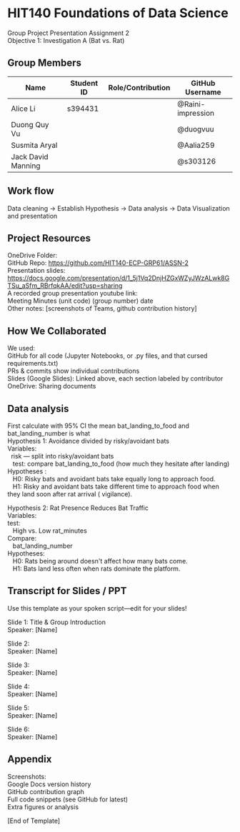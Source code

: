 # HIT140 Foundations of Data Science
Group Project Presentation Assignment 2
<br />
Objective 1: Investigation A 
(Bat vs. Rat)


## Group Members
| Name | Student ID | Role/Contribution| GitHub Username|
|-|-|-|-|
|Alice Li |s394431| |@Raini-impression |
|Duong Quy Vu| | |@duogvuu|
|Susmita Aryal|||@Aalia259|
|Jack David Manning|||@s303126|

## Work flow
Data cleaning -> Establish Hypothesis -> Data analysis -> Data Visualization and presentation
##  Project Resources
OneDrive Folder: <br />
GitHub Repo: https://github.com/HIT140-ECP-GRP61/ASSN-2
<br />
Presentation slides: https://docs.google.com/presentation/d/1_5j1Vq2DnjHZGxWZyJWzALwk8GTSu_aSfm_RBrfqkAA/edit?usp=sharing
<br />
A recorded group presentation youtube link: 
<br />
Meeting Minutes (unit code) (group number) date
<br />
Other notes: [screenshots of Teams, github contribution history]


## How We Collaborated

We used:<br />
GitHub for all code (Jupyter Notebooks, or .py files, and that cursed requirements.txt)<br />
PRs & commits show individual contributions <br />
Slides (Google Slides): Linked above, each section labeled by contributor<br />
OneDrive: Sharing documents<br />

## Data analysis
First calculate with 95% CI the mean bat_landing_to_food and bat_landing_number is what<br />
Hypothesis 1: Avoidance divided by risky/avoidant bats
<br />
Variables:<br />
   risk — split into risky/avoidant bats
   <br />
    test: compare bat_landing_to_food (how much they hesitate after landing)
    <br />
Hypotheses :<br />
     H0: Risky bats and avoidant bats take equally long to approach food.<br />
    H1: Risky and avoidant bats take different time to approach food when they land soon after rat arrival ( vigilance).<br />

Hypothesis 2: Rat Presence Reduces Bat Traffic<br />
Variables:<br />
test:<br />
     High vs. Low rat_minutes<br />
Compare:<br />
    bat_landing_number<br />
Hypotheses:<br />
    H0: Rats being around doesn't affect how many bats come.<br />
    H1: Bats land less often when rats dominate the platform. <br />


##  Transcript for Slides / PPT
Use this template as your spoken script—edit for your slides!


Slide 1: Title & Group Introduction<br />
Speaker: [Name]<br />




Slide 2: <br />
Speaker: [Name]<br />


Slide 3: <br />
Speaker: [Name]<br />




Slide 4: <br />
Speaker: [Name]<br />




Slide 5: <br />
Speaker: [Name]<br />




Slide 6:<br /> 
Speaker: [Name]<br />




## Appendix
Screenshots:<br />
Google Docs version history <br />
GitHub contribution graph<br />
Full code snippets (see GitHub for latest)<br />
Extra figures or analysis<br />


[End of Template]<br />






